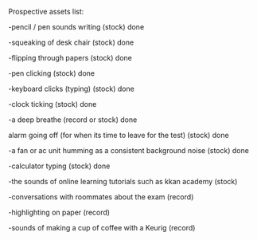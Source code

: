 Prospective assets list:

-pencil / pen sounds writing (stock) done

-squeaking of desk chair (stock) done

-flipping through papers (stock) done

-pen clicking (stock) done

-keyboard clicks (typing) (stock) done

-clock ticking (stock) done

-a deep breathe (record or stock) done

alarm going off (for when its time to leave for the test) (stock) done

-a fan or ac unit humming as a consistent background noise (stock) done

-calculator typing (stock) done

-the sounds of online learning tutorials such as kkan academy (stock) 

-conversations with roommates about the exam (record)

-highlighting on paper (record) 

-sounds of making a cup of coffee with a Keurig (record)

